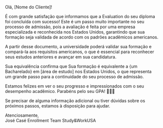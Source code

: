 Olá, [Nome do Cliente]!

É com grande satisfação que informamos que a Evaluation do seu diploma foi concluída com sucesso! Este é um passo muito importante no seu processo de admissão, pois a avaliação é feita por uma empresa especializada e reconhecida nos Estados Unidos, garantindo que sua formação seja validada de acordo com os padrões acadêmicos americanos.

A partir desse documento, a universidade poderá validar sua formação e compará-la aos requisitos americanos, o que é essencial para reconhecer seus estudos anteriores e avançar em sua candidatura.

Sua equivalência confirma que Sua formação é equivalente a {um Bacharelado} em [área de estudo] nos Estados Unidos, o que representa um grande passo para a continuidade do seu processo de admissão.

Estamos felizes em ver o seu progresso e impressionados com o seu desempenho acadêmico. Parabéns pelo seu GPA! 👏👏👏

Se precisar de alguma informação adicional ou tiver dúvidas sobre os próximos passos, estamos à disposição para ajudar.

Atenciosamente,  
José Casé
Enrollment Team
Study&WorkUSA